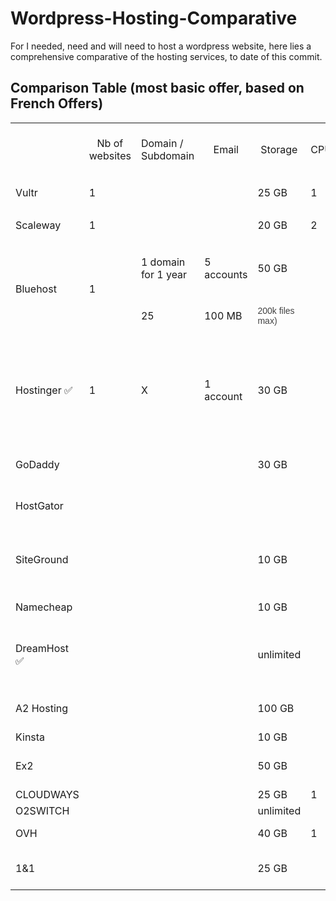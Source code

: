 # Wordpress-Hosting-Comparative

For I needed, need and will need to host a wordpress website, here lies a comprehensive comparative of the hosting services, to date of this commit.

## Comparison Table (most basic offer, based on French Offers)

<table>
	<tbody>
		<tr>
			<td style="width: 9.2878%;">
				<br>
			</td>
			<td style="width: 5.8554%;">
				<div style="text-align: center;">Nb of websites</div>
			</td>
			<td style="width: 8.3333%;">Domain / Subdomain</td>
			<td style="width: 7.9754%;">
				<div style="text-align: center;">Email</div>
			</td>
			<td style="width: 7.7735%;">
				<div style="text-align: center;">Storage</div>
			</td>
			<td style="width: 3.3315%;">
				<div style="text-align: center;">CPU</div>
			</td>
			<td style="width: 5.4515%;">
				<div style="text-align: center;">Memory</div>
			</td>
			<td style="width: 6.3601%;">
				<div style="text-align: center;">Bandwith</div>
			</td>
			<td style="width: 7.0668%;">
				<div style="text-align: center;">Price</div>
			</td>
			<td style="width: 10.8021%;">
				<div style="text-align: center;">Total / month (+20% vat)</div>
			</td>
			<td style="width: 15.7489%;">
				<div style="text-align: center;">Price 1 year (promo/regular)</div>
			</td>
			<td style="width: 11.9126%;">
				<div style="text-align: center;">Price for 2 years</div>
			</td>
		</tr>
		<tr>
			<td rowspan="2" style="width: 9.2878%;">Vultr</td>
			<td rowspan="2" style="width: 5.8554%;">1</td>
			<td rowspan="2" style="width: 8.7004%;">
				<br>
			</td>
			<td rowspan="2" style="width: 7.9754%;">
				<br>
			</td>
			<td rowspan="2" style="width: 7.7735%;">25 GB</td>
			<td rowspan="2" style="width: 3.3315%;">1</td>
			<td rowspan="2" style="width: 5.4515%;">1024 MB</td>
			<td rowspan="2" style="width: 6.3601%;">1 TB</td>
			<td style="width: 7.0668%;">5$/mo</td>
			<td rowspan="2" style="width: 10.8021%;">6$</td>
			<td rowspan="2" style="width: 15.7489%;">72$</td>
			<td rowspan="2" style="width: 11.9126%;">144&euro;</td>
		</tr>
		<tr>
			<td style="width: 7.0668%;">+20%: 6$</td>
		</tr>
		<tr>
			<td rowspan="2" style="width: 9.2878%;">Scaleway</td>
			<td rowspan="2" style="width: 5.8554%;">1</td>
			<td rowspan="2" style="width: 8.7004%;">
				<br>
			</td>
			<td style="width: 7.9754%;">
				<br>
			</td>
			<td rowspan="2" style="width: 7.7735%;">20 GB</td>
			<td rowspan="2" style="width: 3.3315%;">2</td>
			<td rowspan="2" style="width: 5.4515%;">2048 MB</td>
			<td rowspan="2" style="width: 6.3601%;">200 Mbps</td>
			<td rowspan="2" style="width: 7.0668%;">0.01&euro;/h</td>
			<td rowspan="2" style="width: 10.8021%;">7,30&euro;</td>
			<td rowspan="2" style="width: 15.7489%;">87,60&euro;</td>
			<td rowspan="2" style="width: 11.9126%;">175.2&euro;</td>
		</tr>
		<tr>
			<td style="width: 7.9754%;">
				<br>
			</td>
		</tr>
		<tr>
			<td rowspan="2" style="width: 9.2878%;">Bluehost</td>
			<td rowspan="2" style="width: 5.8554%;">1</td>
			<td style="width: 8.7004%;">1 domain for 1 year</td>
			<td style="width: 7.9754%;">5 accounts</td>
			<td style="width: 7.7735%;">50 GB</td>
			<td rowspan="2" style="width: 3.3315%;">
				<br>
			</td>
			<td rowspan="2" style="width: 5.4515%;">
				<br>
			</td>
			<td rowspan="2" style="width: 6.3601%;">
				<br>
			</td>
			<td rowspan="2" style="width: 7.0668%;">
				<br>
			</td>
			<td rowspan="2" style="width: 10.8021%;">17.01&euro;</td>
			<td style="width: 15.7489%;">4.22&euro; / mo (50.66&euro;)</td>
			<td style="width: 11.9126%;">3.37&euro; / mo (80.85&euro; / 2yr)</td>
		</tr>
		<tr>
			<td style="width: 8.7004%;">25
				<br>
			</td>
			<td style="width: 7.9754%;">100 MB</td>
			<td style="width: 7.7735%;"><span style="color: rgb(65, 65, 65); font-family: sans-serif; font-size: 14px; font-style: normal; font-variant-ligatures: normal; font-variant-caps: normal; font-weight: 400; letter-spacing: normal; orphans: 2; text-align: left; text-indent: 0px; text-transform: none; white-space: normal; widows: 2; word-spacing: 0px; -webkit-text-stroke-width: 0px; background-color: rgb(255, 255, 255); text-decoration-thickness: initial; text-decoration-style: initial; text-decoration-color: initial; display: inline !important; float: none;">200k files max)</span>
				<br>
			</td>
			<td style="width: 15.7489%;">8.52&euro; / mo (102.24)</td>
			<td style="width: 11.9126%;">8.09&euro; / mo (97
				<br>.08&euro;)</td>
		</tr>
		<tr>
			<td rowspan="2" style="width: 9.2878%;">Hostinger ✅</td>
			<td rowspan="2" style="width: 5.8554%;">1</td>
			<td rowspan="2" style="width: 8.3333%;">X&nbsp;</td>
			<td rowspan="2" style="width: 7.9754%;">1 account</td>
			<td rowspan="2" style="width: 7.7735%;">30 GB</td>
			<td rowspan="2" style="width: 3.3315%;">
				<br>
			</td>
			<td rowspan="2" style="width: 5.4515%;">
				<br>
			</td>
			<td rowspan="2" style="width: 6.3601%;">100 GB</td>
			<td rowspan="2" style="width: 7.0668%;">
				<br>
			</td>
			<td rowspan="2" style="width: 10.8021%;">7.99$</td>
			<td style="width: 15.7489%;">3,59&euro; / mo (43.8 + 20% = 51.70&euro;)</td>
			<td style="width: 11.9126%;">2.59&euro; / mo (62,16 &euro; + 20%) = 74.59</td>
		</tr>
		<tr>
			<td style="width: 15.7489%;">4.99&euro; / mo (59.88)</td>
			<td style="width: 11.9126%;">3.99&euro; / mo (119.76)</td>
		</tr>
		<tr>
			<td style="width: 9.2878%;">GoDaddy</td>
			<td style="width: 5.8554%;">
				<br>
			</td>
			<td style="width: 8.3333%;">
				<br>
			</td>
			<td style="width: 7.9754%;">
				<br>
			</td>
			<td style="width: 7.7735%;">30 GB</td>
			<td style="width: 3.3315%;">
				<br>
			</td>
			<td style="width: 5.4515%;">
				<br>
			</td>
			<td style="width: 6.3601%;">
				<br>
			</td>
			<td style="width: 7.0668%;">
				<br>
			</td>
			<td style="width: 10.8021%;">8,39&euro;</td>
			<td style="width: 15.7489%;">1.20&euro; /mo (14.40&euro;)</td>
			<td style="width: 11.9126%;">3.85&euro; / mo (92.40&euro;)</td>
		</tr>
		<tr>
			<td style="width: 9.2878%;">HostGator</td>
			<td style="width: 5.8554%;">
				<br>
			</td>
			<td style="width: 8.3333%;">
				<br>
			</td>
			<td style="width: 7.9754%;">
				<br>
			</td>
			<td style="width: 7.7735%;">
				<br>
			</td>
			<td style="width: 3.3315%;">
				<br>
			</td>
			<td style="width: 5.4515%;">
				<br>
			</td>
			<td style="width: 6.3601%;">
				<br>
			</td>
			<td style="width: 7.0668%;">14,95&euro;/mo</td>
			<td style="width: 10.8021%;">14,95&euro;</td>
			<td style="width: 15.7489%;">3.95$ / mo (50.53&euro;)</td>
			<td style="width: 11.9126%;">3.45$ / mo (88.27 $)</td>
		</tr>
		<tr>
			<td style="width: 9.2878%;">SiteGround</td>
			<td style="width: 5.8554%;">
				<br>
			</td>
			<td style="width: 8.3333%;">
				<br>
			</td>
			<td style="width: 7.9754%;">
				<br>
			</td>
			<td style="width: 7.7735%;">10 GB</td>
			<td style="width: 3.3315%;">
				<br>
			</td>
			<td style="width: 5.4515%;">
				<br>
			</td>
			<td style="width: 6.3601%;">
				<br>
			</td>
			<td style="width: 7.0668%;">
				<br>
			</td>
			<td style="width: 10.8021%;">12.99 &euro;</td>
			<td style="width: 15.7489%;">5.99$ / mo (Subtotal:EUR71.88 ;VAT at 20%:EUR14.38 ; TOTAL:86.26&euro;)</td>
			<td style="width: 11.9126%;">258&euro; / 2y</td>
		</tr>
		<tr>
			<td style="width: 9.2878%;">Namecheap</td>
			<td style="width: 5.8554%;">
				<br>
			</td>
			<td style="width: 8.3333%;">
				<br>
			</td>
			<td style="width: 7.9754%;">
				<br>
			</td>
			<td style="width: 7.7735%;">10 GB</td>
			<td style="width: 3.3315%;">
				<br>
			</td>
			<td style="width: 5.4515%;">
				<br>
			</td>
			<td style="width: 6.3601%;">
				<br>
			</td>
			<td style="width: 7.0668%;">
				<br>
			</td>
			<td style="width: 10.8021%;">3.26 &euro;</td>
			<td style="width: 15.7489%;">&euro;19.25 (renewal at 25.13&euro;)</td>
			<td style="width: 11.9126%;">44.38&euro;</td>
		</tr>
		<tr>
			<td style="width: 9.2878%;">DreamHost ✅</td>
			<td style="width: 5.8554%;">
				<br>
			</td>
			<td style="width: 8.3333%;">
				<br>
			</td>
			<td style="width: 7.9754%;">
				<br>
			</td>
			<td style="width: 7.7735%;">unlimited</td>
			<td style="width: 3.3315%;">
				<br>
			</td>
			<td style="width: 5.4515%;">
				<br>
			</td>
			<td style="width: 6.3601%;">
				<br>
			</td>
			<td style="width: 7.0668%;">
				<br>
			</td>
			<td style="width: 10.8021%;">(12.99$ for unlimited sites) 4.95$</td>
			<td style="width: 15.7489%;">2.95$ / mo (35.4$) -normal price (at renewal): $155.88</td>
			<td style="width: 11.9126%;">Ntg for 2 year, but 3y = 93.24$</td>
		</tr>
		<tr>
			<td style="width: 9.2878%;">A2 Hosting</td>
			<td style="width: 5.8554%;">
				<br>
			</td>
			<td style="width: 8.3333%;">
				<br>
			</td>
			<td style="width: 7.9754%;">
				<br>
			</td>
			<td style="width: 7.7735%;">100 GB</td>
			<td style="width: 3.3315%;">
				<br>
			</td>
			<td style="width: 5.4515%;">
				<br>
			</td>
			<td style="width: 6.3601%;">
				<br>
			</td>
			<td style="width: 7.0668%;">
				<br>
			</td>
			<td style="width: 10.8021%;">10.99$</td>
			<td style="width: 15.7489%;">&euro;70.56 (&euro;90.75 EUR - (promo) &euro;-20.19 EUR)</td>
			<td style="width: 11.9126%;">3y = 107.64</td>
		</tr>
		<tr>
			<td style="width: 9.2878%;">Kinsta</td>
			<td style="width: 5.8554%;">
				<br>
			</td>
			<td style="width: 8.3333%;">
				<br>
			</td>
			<td style="width: 7.9754%;">
				<br>
			</td>
			<td style="width: 7.7735%;">10 GB</td>
			<td style="width: 3.3315%;">
				<br>
			</td>
			<td style="width: 5.4515%;">
				<br>
			</td>
			<td style="width: 6.3601%;">
				<br>
			</td>
			<td style="width: 7.0668%;">30$/mo</td>
			<td style="width: 10.8021%;">
				<br>
			</td>
			<td style="width: 15.7489%;">300$</td>
			<td style="width: 11.9126%;">
				<br>
			</td>
		</tr>
		<tr>
			<td style="width: 9.2878%;">Ex2</td>
			<td style="width: 5.8554%;">
				<br>
			</td>
			<td style="width: 8.3333%;">
				<br>
			</td>
			<td style="width: 7.9754%;">
				<br>
			</td>
			<td style="width: 7.7735%;">50 GB</td>
			<td style="width: 3.3315%;">
				<br>
			</td>
			<td style="width: 5.4515%;">
				<br>
			</td>
			<td style="width: 6.3601%;">
				<br>
			</td>
			<td style="width: 7.0668%;">
				<br>
			</td>
			<td style="width: 10.8021%;">7.99&euro;</td>
			<td style="width: 15.7489%;">5.49&euro; / mo (65.88&euro;)</td>
			<td style="width: 11.9126%;">3 yrs = 4.49&euro; / yr (161.64&euro;)</td>
		</tr>
		<tr>
			<td style="width: 9.2878%;">CLOUDWAYS</td>
			<td style="width: 5.8554%;">
				<br>
			</td>
			<td style="width: 8.3333%;">
				<br>
			</td>
			<td style="width: 7.9754%;">
				<br>
			</td>
			<td style="width: 7.7735%;">25 GB</td>
			<td style="width: 3.3315%;">1</td>
			<td style="width: 5.4515%;">
				<br>
			</td>
			<td style="width: 6.3601%;">1000 GB</td>
			<td style="width: 7.0668%;">
				<br>
			</td>
			<td style="width: 10.8021%;">10$</td>
			<td style="width: 15.7489%;">120$</td>
			<td style="width: 11.9126%;">
				<br>
			</td>
		</tr>
		<tr>
			<td style="width: 9.2878%;">O2SWITCH</td>
			<td style="width: 5.8554%;">
				<br>
			</td>
			<td style="width: 8.3333%;">
				<br>
			</td>
			<td style="width: 7.9754%;">
				<br>
			</td>
			<td style="width: 7.7735%;">unlimited</td>
			<td style="width: 3.3315%;">
				<br>
			</td>
			<td style="width: 5.4515%;">
				<br>
			</td>
			<td style="width: 6.3601%;">
				<br>
			</td>
			<td style="width: 7.0668%;">
				<br>
			</td>
			<td style="width: 10.8021%;">
				<br>
			</td>
			<td style="width: 15.7489%;">60$</td>
			<td style="width: 11.9126%;">120$</td>
		</tr>
		<tr>
			<td style="width: 9.2878%;">OVH</td>
			<td style="width: 5.8554%;">
				<br>
			</td>
			<td style="width: 8.3333%;">
				<br>
			</td>
			<td style="width: 7.9754%;">
				<br>
			</td>
			<td style="width: 7.7735%;">40 GB</td>
			<td style="width: 3.3315%;">1</td>
			<td style="width: 5.4515%;">2048 MB</td>
			<td style="width: 6.3601%;">250 Mbit/s</td>
			<td style="width: 7.0668%;">5&euro; / mo</td>
			<td style="width: 10.8021%;">6&euro;</td>
			<td style="width: 15.7489%;">52.44&euro;</td>
			<td style="width: 11.9126%;">96.90&euro;</td>
		</tr>
		<tr>
			<td style="width: 9.2878%;">1&amp;1</td>
			<td style="width: 5.8554%;">
				<br>
				<div style="text-align: center;">
					<br>
				</div>
			</td>
			<td style="width: 8.3333%;">
				<br>
			</td>
			<td style="width: 7.9754%;">
				<br>
			</td>
			<td style="width: 7.7735%;">25 GB</td>
			<td style="width: 3.3315%;">
				<br>
			</td>
			<td style="width: 5.4515%;">
				<br>
			</td>
			<td style="width: 6.3601%;">
				<br>
			</td>
			<td style="width: 7.0668%;">4&euro;</td>
			<td style="width: 10.8021%;">5&euro;</td>
			<td style="width: 15.7489%;">28.8&euro; (12*2)</td>
			<td style="width: 11.9126%;">88.8&euro; (28.8 + 4x12)</td>
		</tr>
	</tbody>
</table>
